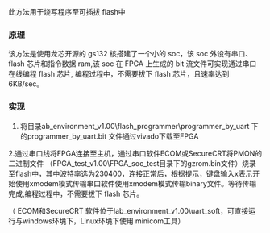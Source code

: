 此方法用于烧写程序至可插拔 flash中

### 原理

该方法是使用龙芯开源的 gs132 核搭建了一个小的 soc，该 soc 外设有串口、flash 芯片和指令数据 ram,该 soc 在 FPGA 上生成的 bit 流文件可实现通过串口在线编程 flash 芯片, 编程过程中，不需要拔下 flash 芯片，且速率达到 6KB/sec。 



###  实现

 1. 将目录ab\_environment\_v1.00\flash\_programmer\programmer\_by\_uart 下的programmer\_by\_uart.bit 文件通过vivado下载至FPGA



 2.通过串口线将FPGA连接至主机，通过串口软件ECOM或SecureCRT将PMON的二进制文件 （FPGA\_test\_v1.00\FPGA\_soc\_test目录下的gzrom.bin文件）烧录至flash中，其中波特率选为230400，连接正常后，根据提示，键盘输入x表示开始使用xmodem模式传输串口软件使用xmodem模式传输binary文件。等待传输完成,编程过程中，不需要拔下 flash 芯片。  

 （ ECOM和SecureCRT 软件位于lab\_environment\_v1.00\uart\_soft，可直接运行与windows环境下，Linux环境下使用 minicom工具）

